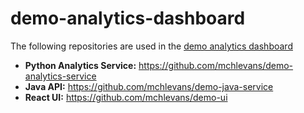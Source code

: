 # demo-analytics-dashboard
The following repositories are used in the [demo analytics dashboard](http://analyticsloadbalancer-1260159310.us-east-1.elb.amazonaws.com/)

- **Python Analytics Service:** https://github.com/mchlevans/demo-analytics-service
- **Java API:** https://github.com/mchlevans/demo-java-service
- **React UI:** https://github.com/mchlevans/demo-ui
